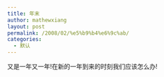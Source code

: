 ```yaml
---
title: 年末
author: mathewxiang
layout: post
permalink: /2008/02/%e5%b9%b4%e6%9c%ab/
categories:
  - 默认
---
```

<div>
  又是一年又一年!在新的一年到来的时刻我们应该怎么办!
</div>